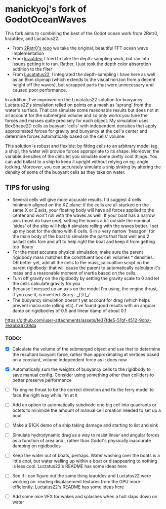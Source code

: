 # manickyoj's fork of GodotOceanWaves
This fork aims to combining the best of the Godot ocean work from 2Retr0, krautdev, and Lucactus22.
- From [2Retr0's repo](https://github.com/2Retr0/GodotOceanWaves) we take the original, beautiful FFT ocean wave implementation
- From [krautdev](https://github.com/krautdev/GodotOceanWaves), I tried to take the depth-sampling work, but ran into issues getting it to run. Rather, I just took the depth color absorption addition to the filter
- From [Lucatatus22](https://github.com/Lucactus22/GodotOceanWaves_bouyancy), I integrated the depth-sampling I have here as well as an 8km clipmap (which extends to the visual horizon from a decent height off the waves), but scrapped parts that were unnecessary and caused poor performance.

In addition, I've improved on the Lucatatus22 solution for buoyancy. Luctatus22's simulation relied on points on a mesh as 'sprung' from the water's surface. That can simulate some reasonable results but does not at all account for the submerged volume and so only works you tune the forces and masses quite precisely for each object. My simulation uses BoxShape2D cells as buoyant 'cells' with independent densities that apply approximated forces for gravity and buoyancy at the cell's center and determine forces automatically based on the cells' volume.

This solution is robust and flexible: by fitting cells to an arbitrary model (eg. a ship), the water will provide forces appropriate to its shape. Moreover, the variable densities of the cells let you simulate some pretty cool things. You can add ballast to a ship to keep it upright without relying on eg. angle locking. Moreover, you can accurately simulate a ship sinking by altering the density of some of the buoyant cells as they take on water.

## TIPS for using
 - Several cells will give more accurate results. I'd suggest 4 cells minimum aligned on the XZ plane: if the cells are all stacked on the same X or Z axis, your floating body will have all forces applied to the center and won't roll with the waves as well. If your boat has a narrow axis (most do have one), setting the boxes a bit outside the nominal 'sides' of the ship will help it simulate rolling with the waves better. I set up my boat for the demo with 8 cells. 6 in a very narrow 'hexagon' for the main body of the boat to simulate the parts that float well and 2 ballast cells fore and aft to help right the boat and keep it from getting too 'floaty'
 - For the most accurate physical simulation, make sure the parent rigidbody mass matches the constituent box cell volumes * densities. OR better yet, add all the cells to the mass_calcualtion script on the parent rigidbody: that will cause the parent to automatically calculate it's mass and a reasonable moment of inertia based on the cells.
 - Turn off gravity on the rigidbody by setting the gravity scale to 0 and let the cells calculate gravity for you
 - Because I messed up an axis on the model I'm using, the engine thrust, if you use it, is inverted. Sorry ¯\_(ツ)_/¯
 - The buoyancy simulation doesn't yet account for drag (which helps prevent inaccurate rolling etc). I've found good results with an angular damp on rigidbodies of 0.5 and linear damp of about 0.1

https://github.com/user-attachments/assets/fe37fde5-51bf-4512-9cba-7e3bb36739da


### TODO:
- [x] Calculate the volume of the submerged object and use that to determine the resultant buoyant force, rather than approximating at vertices based on a constant, volume independent force as it does now
- [x] Automatically sum the weights of buoyancy cells to the rigidbody to save manual config. Consider using something other than colliders to better preserve performance
- [ ] Fix engine thrust to be the correct direction and fix the ferry model to face the right way while I'm at it
- [ ] Add an option to automatically subdivide one big cell into quadrants or octets to minimize the amount of manual cell creation needed to set up a boat
- [ ] Make a $1CK demo of a ship taking damage and starting to list and sink
- [ ] Simulate hydrodynamic drag as a way to resist linear and angular forces as a function of area and , rather than Godot's physically inaccurate damping on rigidbodies
- [ ] Keep the water out of boats, perhaps. Water washing over the boats is a little cool, but water welling up within a boat or disappearing to nothing is less cool. Luctatus22's README has some ideas here
- [ ] See if I can figure out the same thing krautdev and Luctatus22 were working on: reading displacement textures from the GPU more efficiently. Luctatus22's README has some ideas here
- [ ] Add some nice VFX for wakes and splashes when a hull slaps down on water

